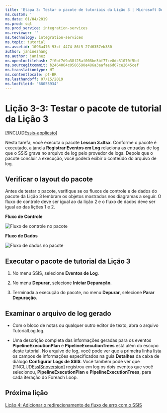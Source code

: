 ```yaml
---
title: 'Etapa 3: Testar o pacote de tutoriais da Lição 3 | Microsoft Docs'
ms.custom: ''
ms.date: 01/04/2019
ms.prod: sql
ms.prod_service: integration-services
ms.reviewer: ''
ms.technology: integration-services
ms.topic: tutorial
ms.assetid: 1096a476-93cf-4474-86f5-27d6357eb380
author: janinezhang
ms.author: janinez
ms.openlocfilehash: 7f0bf7d9a38f25af008be3bf77ce8dc31070f5bd
ms.sourcegitcommit: b2464064c0566590e486a3aafae6d67ce2645cef
ms.translationtype: HT
ms.contentlocale: pt-BR
ms.lasthandoff: 07/15/2019
ms.locfileid: "68055934"
---
```

# <a name="lesson-3-3-test-the-lesson-3-tutorial-package"></a>Lição 3-3: Testar o pacote de tutorial da Lição 3

[!INCLUDE[ssis-appliesto](../includes/ssis-appliesto-ssvrpluslinux-asdb-asdw-xxx.md)]



Nesta tarefa, você executa o pacote **Lesson 3.dtsx**. Conforme o pacote é executado, a janela **Registrar Eventos em Log** relaciona as entradas de log que o SSIS grava no arquivo de log pelo provedor de logs. Depois que o pacote concluir a execução, você poderá exibir o conteúdo do arquivo de log.  
  
## <a name="check-the-package-layout"></a>Verificar o layout do pacote  
Antes de testar o pacote, verifique se os fluxos de controle e de dados do pacote da Lição 3 lembram os objetos mostrados nos diagramas a seguir. O fluxo de controle deve ser igual ao da lição 2 e o fluxo de dados deve ser igual ao das lições 1 e 2.  
  
**Fluxo de Controle**  
  
![Fluxo de controle no pacote](../integration-services/media/task4lesson2control.gif "Fluxo de controle no pacote")  
  
**Fluxo de Dados**  
  
![Fluxo de dados no pacote](../integration-services/media/task9lesson1data.gif "Fluxo de dados no pacote")  
  
## <a name="run-the-lesson-3-tutorial-package"></a>Executar o pacote de tutorial da Lição 3  
  
1.  No menu SSIS, selecione **Eventos de Log**.  
  
2.  No menu **Depurar**, selecione **Iniciar Depuração**.  
  
3.  Terminada a execução do pacote, no menu **Depurar**, selecione **Parar Depuração**.  
  
## <a name="examine-the-generated-log-file"></a>Examinar o arquivo de log gerado  
  
-   Com o bloco de notas ou qualquer outro editor de texto, abra o arquivo TutorialLog.log.  
  
-   Uma descrição completa das informações geradas para os eventos **PipelineExecutionPlan** e **PipelineExecutionTrees** está além do escopo deste tutorial.  No arquivo de log, você pode ver que a primeira linha lista os campos de informações especificados na guia **Detalhes** da caixa de diálogo **Configurar Logs de SSIS**. Você também pode ver que [!INCLUDE[ssISnoversion](../includes/ssisnoversion-md.md)] registrou em log os dois eventos que você selecionou, **PipelineExecutionPlan** e **PipelineExecutionTrees**, para cada iteração do Foreach Loop.  
  
## <a name="next-lesson"></a>Próxima lição  
[Lição 4: Adicionar o redirecionamento de fluxo de erro com o SSIS](../integration-services/lesson-4-add-error-flow-redirection-with-ssis.md)  
  
  
  
